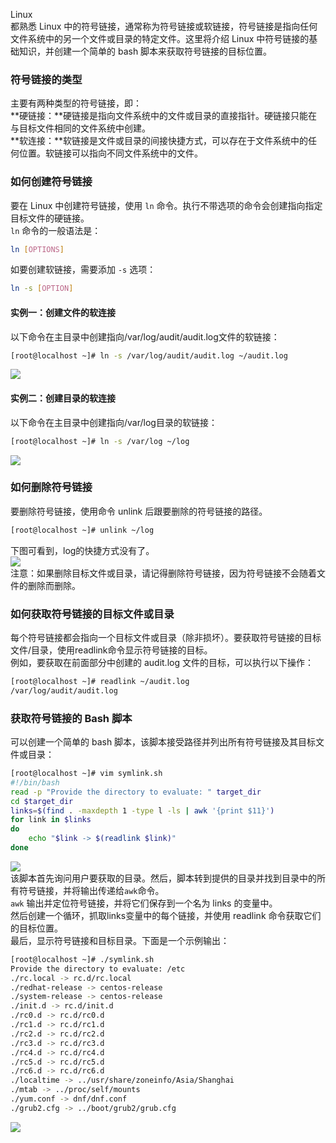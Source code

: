 Linux<br />都熟悉 Linux 中的符号链接，通常称为符号链接或软链接，符号链接是指向任何文件系统中的另一个文件或目录的特定文件。这里将介绍 Linux 中符号链接的基础知识，并创建一个简单的 bash 脚本来获取符号链接的目标位置。
<a name="zrIta"></a>
### 符号链接的类型
主要有两种类型的符号链接，即：<br />**硬链接：**硬链接是指向文件系统中的文件或目录的直接指针。硬链接只能在与目标文件相同的文件系统中创建。<br />**软连接：**软链接是文件或目录的间接快捷方式，可以存在于文件系统中的任何位置。软链接可以指向不同文件系统中的文件。
<a name="hRneA"></a>
### 如何创建符号链接
要在 Linux 中创建符号链接，使用 `ln` 命令。执行不带选项的命令会创建指向指定目标文件的硬链接。<br />`ln` 命令的一般语法是：
```bash
ln [OPTIONS]
```
如要创建软链接，需要添加 `-s` 选项：
```bash
ln -s [OPTION]
```
<a name="knXZ3"></a>
#### 实例一：创建文件的软连接
以下命令在主目录中创建指向/var/log/audit/audit.log文件的软链接：
```bash
[root@localhost ~]# ln -s /var/log/audit/audit.log ~/audit.log
```
![](https://cdn.nlark.com/yuque/0/2022/png/396745/1656728054994-c54b3d82-edce-423c-b95a-19e5d0fe22c9.png#clientId=ucf85f7e6-9667-4&from=paste&id=uc409e728&originHeight=143&originWidth=718&originalType=url&ratio=1&rotation=0&showTitle=false&status=done&style=none&taskId=u552bd7ee-5df4-497b-b535-7005056f41e&title=)
<a name="okYR9"></a>
#### 实例二：创建目录的软连接
以下命令在主目录中创建指向/var/log目录的软链接：
```bash
[root@localhost ~]# ln -s /var/log ~/log
```
![](https://cdn.nlark.com/yuque/0/2022/png/396745/1656728054928-8ff05613-f29b-49e2-8774-e3b7a401c2f0.png#clientId=ucf85f7e6-9667-4&from=paste&id=uaf7fda96&originHeight=110&originWidth=716&originalType=url&ratio=1&rotation=0&showTitle=false&status=done&style=none&taskId=u4541b65b-8071-4ce2-9e36-9b5acfd93a4&title=)
<a name="lgS14"></a>
### 如何删除符号链接
要删除符号链接，使用命令 unlink 后跟要删除的符号链接的路径。
```bash
[root@localhost ~]# unlink ~/log
```
下图可看到，log的快捷方式没有了。<br />![](https://cdn.nlark.com/yuque/0/2022/png/396745/1656728054934-ff59fce8-b89e-49c9-b49f-3082dd8b7971.png#clientId=ucf85f7e6-9667-4&from=paste&id=u2d5629e8&originHeight=113&originWidth=704&originalType=url&ratio=1&rotation=0&showTitle=false&status=done&style=none&taskId=ud03e1e2f-5b14-4d7f-b5d6-81c2ed41df8&title=)<br />注意：如果删除目标文件或目录，请记得删除符号链接，因为符号链接不会随着文件的删除而删除。
<a name="b9EUg"></a>
### 如何获取符号链接的目标文件或目录
每个符号链接都会指向一个目标文件或目录（除非损坏）。要获取符号链接的目标文件/目录，使用readlink命令显示符号链接的目标。<br />例如，要获取在前面部分中创建的 audit.log 文件的目标，可以执行以下操作：
```bash
[root@localhost ~]# readlink ~/audit.log 
/var/log/audit/audit.log
```
<a name="FFld6"></a>
### 获取符号链接的 Bash 脚本
可以创建一个简单的 bash 脚本，该脚本接受路径并列出所有符号链接及其目标文件或目录：
```bash
[root@localhost ~]# vim symlink.sh 
#!/bin/bash
read -p "Provide the directory to evaluate: " target_dir
cd $target_dir
links=$(find . -maxdepth 1 -type l -ls | awk '{print $11}')
for link in $links
do
    echo "$link -> $(readlink $link)"
done
```
![](https://cdn.nlark.com/yuque/0/2022/png/396745/1656728054935-f3ebe0a5-2a68-4602-9021-a6acc67687aa.png#clientId=ucf85f7e6-9667-4&from=paste&id=uce210806&originHeight=194&originWidth=641&originalType=url&ratio=1&rotation=0&showTitle=false&status=done&style=none&taskId=ua499b9f7-81d4-4776-af49-f9335cd4f3e&title=)<br />该脚本首先询问用户要获取的目录。然后，脚本转到提供的目录并找到目录中的所有符号链接，并将输出传递给`awk`命令。<br />`awk` 输出并定位符号链接，并将它们保存到一个名为 links 的变量中。<br />然后创建一个循环，抓取links变量中的每个链接，并使用 readlink 命令获取它们的目标位置。<br />最后，显示符号链接和目标目录。下面是一个示例输出：
```bash
[root@localhost ~]# ./symlink.sh 
Provide the directory to evaluate: /etc
./rc.local -> rc.d/rc.local
./redhat-release -> centos-release
./system-release -> centos-release
./init.d -> rc.d/init.d
./rc0.d -> rc.d/rc0.d
./rc1.d -> rc.d/rc1.d
./rc2.d -> rc.d/rc2.d
./rc3.d -> rc.d/rc3.d
./rc4.d -> rc.d/rc4.d
./rc5.d -> rc.d/rc5.d
./rc6.d -> rc.d/rc6.d
./localtime -> ../usr/share/zoneinfo/Asia/Shanghai
./mtab -> ../proc/self/mounts
./yum.conf -> dnf/dnf.conf
./grub2.cfg -> ../boot/grub2/grub.cfg
```
![](https://cdn.nlark.com/yuque/0/2022/png/396745/1656728054943-7d542a4b-4b28-4618-b693-11b69776264b.png#clientId=ucf85f7e6-9667-4&from=paste&id=u6789845e&originHeight=276&originWidth=552&originalType=url&ratio=1&rotation=0&showTitle=false&status=done&style=none&taskId=u8c657c00-e00b-4973-805f-32440aa0ce2&title=)
